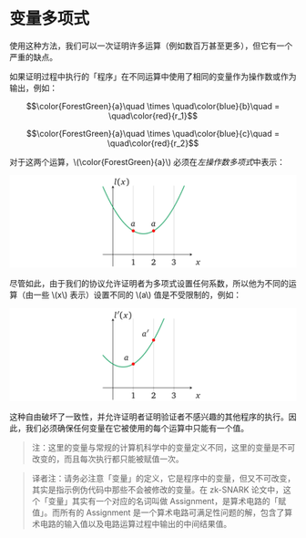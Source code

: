 # 变量多项式

使用这种方法，我们可以一次证明许多运算（例如数百万甚至更多），但它有一个严重的缺点。

如果证明过程中执行的「程序」在不同运算中使用了相同的变量作为操作数或作为输出，例如：

$$\color{ForestGreen}{a}\quad \times \quad\color{blue}{b}\quad = \quad\color{red}{r_1}$$

$$\color{ForestGreen}{a}\quad \times \quad\color{blue}{c}\quad = \quad\color{red}{r_2}$$

对于这两个运算，\\(\color{ForestGreen}{a}\\) 必须在*左操作数多项式*中表示：

![img](img/4-18.png)

尽管如此，由于我们的协议允许证明者为多项式设置任何系数，所以他为不同的运算（由一些 \\(x\\) 表示）设置不同的 \\(a\\) 值是不受限制的，例如：

![img](img/4-19.png)

这种自由破坏了一致性，并允许证明者证明验证者不感兴趣的其他程序的执行。因此，我们必须确保任何变量在它被使用的每个运算中只能有一个值。

> 注：这里的变量与常规的计算机科学中的变量定义不同，这里的变量是不可改变的，而且每次执行都只能被赋值一次。

[](ignored)

> 译者注：请务必注意「变量」的定义，它是程序中的变量，但又不可改变，其实是指示例伪代码中那些不会被修改的变量。在 zk-SNARK 论文中，这个「变量」其实有一个对应的名词叫做 Assignment，是算术电路的「赋值」。而所有的 Assignment 是一个算术电路可满足性问题的解，包含了算术电路的输入值以及电路运算过程中输出的中间结果值。
